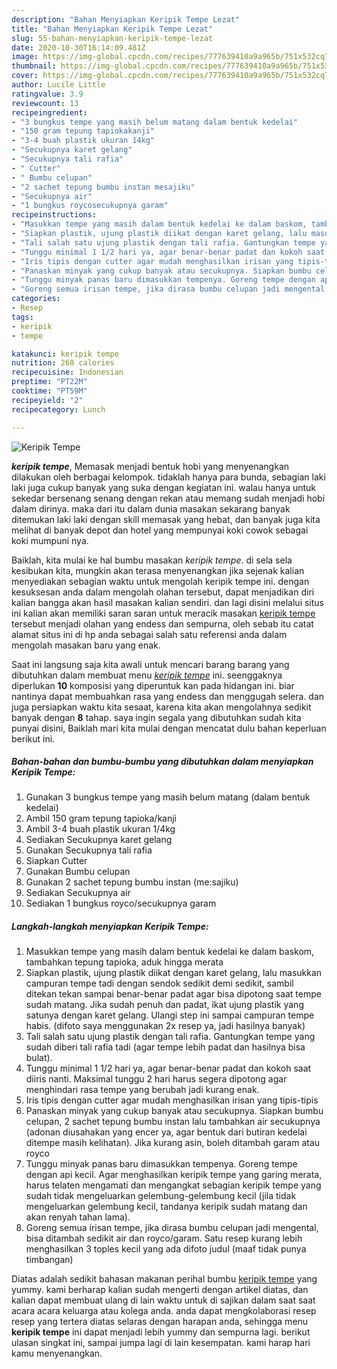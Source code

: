 ```yaml
---
description: "Bahan Menyiapkan Keripik Tempe Lezat"
title: "Bahan Menyiapkan Keripik Tempe Lezat"
slug: 55-bahan-menyiapkan-keripik-tempe-lezat
date: 2020-10-30T16:14:09.481Z
image: https://img-global.cpcdn.com/recipes/777639410a9a965b/751x532cq70/keripik-tempe-foto-resep-utama.jpg
thumbnail: https://img-global.cpcdn.com/recipes/777639410a9a965b/751x532cq70/keripik-tempe-foto-resep-utama.jpg
cover: https://img-global.cpcdn.com/recipes/777639410a9a965b/751x532cq70/keripik-tempe-foto-resep-utama.jpg
author: Lucile Little
ratingvalue: 3.9
reviewcount: 13
recipeingredient:
- "3 bungkus tempe yang masih belum matang dalam bentuk kedelai"
- "150 gram tepung tapiokakanji"
- "3-4 buah plastik ukuran 14kg"
- "Secukupnya karet gelang"
- "Secukupnya tali rafia"
- " Cutter"
- " Bumbu celupan"
- "2 sachet tepung bumbu instan mesajiku"
- "Secukupnya air"
- "1 bungkus roycosecukupnya garam"
recipeinstructions:
- "Masukkan tempe yang masih dalam bentuk kedelai ke dalam baskom, tambahkan tepung tapioka, aduk hingga merata"
- "Siapkan plastik, ujung plastik diikat dengan karet gelang, lalu masukkan campuran tempe tadi dengan sendok sedikit demi sedikit, sambil ditekan tekan sampai benar-benar padat agar bisa dipotong saat tempe sudah matang. Jika sudah penuh dan padat, ikat ujung plastik yang satunya dengan karet gelang. Ulangi step ini sampai campuran tempe habis. (difoto saya menggunakan 2x resep ya, jadi hasilnya banyak)"
- "Tali salah satu ujung plastik dengan tali rafia. Gantungkan tempe yang sudah diberi tali rafia tadi (agar tempe lebih padat dan hasilnya bisa bulat)."
- "Tunggu minimal 1 1/2 hari ya, agar benar-benar padat dan kokoh saat diiris nanti. Maksimal tunggu 2 hari harus segera dipotong agar menghindari rasa tempe yang berubah jadi kurang enak."
- "Iris tipis dengan cutter agar mudah menghasilkan irisan yang tipis-tipis"
- "Panaskan minyak yang cukup banyak atau secukupnya. Siapkan bumbu celupan, 2 sachet tepung bumbu instan lalu tambahkan air secukupnya (adonan diusahakan yang encer ya, agar bentuk dari butiran kedelai ditempe masih kelihatan). Jika kurang asin, boleh ditambah garam atau royco"
- "Tunggu minyak panas baru dimasukkan tempenya. Goreng tempe dengan api kecil. Agar menghasilkan keripik tempe yang garing merata, harus telaten mengamati dan mengangkat sebagian keripik tempe yang sudah tidak mengeluarkan gelembung-gelembung kecil (jila tidak mengeluarkan gelembung kecil, tandanya keripik sudah matang dan akan renyah tahan lama)."
- "Goreng semua irisan tempe, jika dirasa bumbu celupan jadi mengental, bisa ditambah sedikit air dan royco/garam. Satu resep kurang lebih menghasilkan 3 toples kecil yang ada difoto judul (maaf tidak punya timbangan)"
categories:
- Resep
tags:
- keripik
- tempe

katakunci: keripik tempe 
nutrition: 268 calories
recipecuisine: Indonesian
preptime: "PT22M"
cooktime: "PT59M"
recipeyield: "2"
recipecategory: Lunch

---
```



![Keripik Tempe](https://img-global.cpcdn.com/recipes/777639410a9a965b/751x532cq70/keripik-tempe-foto-resep-utama.jpg)

<b><i>keripik tempe</i></b>, Memasak menjadi bentuk hobi yang menyenangkan dilakukan oleh berbagai kelompok. tidaklah hanya para bunda, sebagian laki laki juga cukup banyak yang suka dengan kegiatan ini. walau hanya untuk sekedar bersenang senang dengan rekan atau memang sudah menjadi hobi dalam dirinya. maka dari itu dalam dunia masakan sekarang banyak ditemukan laki laki dengan skill memasak yang hebat, dan banyak juga kita melihat di banyak depot dan hotel yang mempunyai koki cowok sebagai koki mumpuni nya.

Baiklah, kita mulai ke hal bumbu masakan <i>keripik tempe</i>. di sela sela kesibukan kita, mungkin akan terasa menyenangkan jika sejenak kalian menyediakan sebagian waktu untuk mengolah keripik tempe ini. dengan kesuksesan anda dalam mengolah olahan tersebut, dapat menjadikan diri kalian bangga akan hasil masakan kalian sendiri. dan lagi disini melalui situs ini kalian akan memiliki saran saran untuk meracik masakan <u>keripik tempe</u> tersebut menjadi olahan yang endess dan sempurna, oleh sebab itu catat alamat situs ini di hp anda sebagai salah satu referensi anda dalam mengolah masakan baru yang enak.




Saat ini langsung saja kita awali untuk mencari barang barang yang dibutuhkan dalam membuat menu <u><i>keripik tempe</i></u> ini. seenggaknya diperlukan <b>10</b> komposisi yang diperuntuk kan pada hidangan ini. biar nantinya dapat membuahkan rasa yang endess dan menggugah selera. dan juga persiapkan waktu kita sesaat, karena kita akan mengolahnya sedikit banyak dengan <b>8</b> tahap. saya ingin segala yang dibutuhkan sudah kita punyai disini, Baiklah mari kita mulai dengan mencatat dulu bahan keperluan berikut ini.

<!--inarticleads1-->

##### Bahan-bahan dan bumbu-bumbu yang dibutuhkan dalam menyiapkan Keripik Tempe:

1. Gunakan 3 bungkus tempe yang masih belum matang (dalam bentuk kedelai)
1. Ambil 150 gram tepung tapioka/kanji
1. Ambil 3-4 buah plastik ukuran 1/4kg
1. Sediakan Secukupnya karet gelang
1. Gunakan Secukupnya tali rafia
1. Siapkan  Cutter
1. Gunakan  Bumbu celupan
1. Gunakan 2 sachet tepung bumbu instan (me:sajiku)
1. Sediakan Secukupnya air
1. Sediakan 1 bungkus royco/secukupnya garam




<!--inarticleads2-->

##### Langkah-langkah menyiapkan Keripik Tempe:

1. Masukkan tempe yang masih dalam bentuk kedelai ke dalam baskom, tambahkan tepung tapioka, aduk hingga merata
1. Siapkan plastik, ujung plastik diikat dengan karet gelang, lalu masukkan campuran tempe tadi dengan sendok sedikit demi sedikit, sambil ditekan tekan sampai benar-benar padat agar bisa dipotong saat tempe sudah matang. Jika sudah penuh dan padat, ikat ujung plastik yang satunya dengan karet gelang. Ulangi step ini sampai campuran tempe habis. (difoto saya menggunakan 2x resep ya, jadi hasilnya banyak)
1. Tali salah satu ujung plastik dengan tali rafia. Gantungkan tempe yang sudah diberi tali rafia tadi (agar tempe lebih padat dan hasilnya bisa bulat).
1. Tunggu minimal 1 1/2 hari ya, agar benar-benar padat dan kokoh saat diiris nanti. Maksimal tunggu 2 hari harus segera dipotong agar menghindari rasa tempe yang berubah jadi kurang enak.
1. Iris tipis dengan cutter agar mudah menghasilkan irisan yang tipis-tipis
1. Panaskan minyak yang cukup banyak atau secukupnya. Siapkan bumbu celupan, 2 sachet tepung bumbu instan lalu tambahkan air secukupnya (adonan diusahakan yang encer ya, agar bentuk dari butiran kedelai ditempe masih kelihatan). Jika kurang asin, boleh ditambah garam atau royco
1. Tunggu minyak panas baru dimasukkan tempenya. Goreng tempe dengan api kecil. Agar menghasilkan keripik tempe yang garing merata, harus telaten mengamati dan mengangkat sebagian keripik tempe yang sudah tidak mengeluarkan gelembung-gelembung kecil (jila tidak mengeluarkan gelembung kecil, tandanya keripik sudah matang dan akan renyah tahan lama).
1. Goreng semua irisan tempe, jika dirasa bumbu celupan jadi mengental, bisa ditambah sedikit air dan royco/garam. Satu resep kurang lebih menghasilkan 3 toples kecil yang ada difoto judul (maaf tidak punya timbangan)




Diatas adalah sedikit bahasan makanan perihal bumbu <u>keripik tempe</u> yang yummy. kami berharap kalian sudah mengerti dengan artikel diatas, dan kalian dapat membuat ulang di lain waktu untuk di sajikan dalam saat saat acara acara keluarga atau kolega anda. anda dapat mengkolaborasi resep resep yang tertera diatas selaras dengan harapan anda, sehingga menu <b>keripik tempe</b> ini dapat menjadi lebih yummy dan sempurna lagi. berikut ulasan singkat ini, sampai jumpa lagi di lain kesempatan. kami harap hari kamu menyenangkan.
